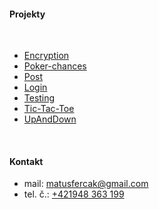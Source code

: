#### Projekty
<br/>

- [Encryption](https://github.com/MatusFercak/Python/tree/main/Encryption)
- [Poker-chances](https://github.com/MatusFercak/Python/tree/main/Poker-chances)
- [Post](https://github.com/MatusFercak/Python/tree/main/Post)
- [Login](https://github.com/MatusFercak/Python/tree/main/Login)
- [Testing](https://github.com/MatusFercak/Python/tree/main/Testovanie)
- [Tic-Tac-Toe](https://github.com/MatusFercak/Python/tree/main/Tic-Tac-Toe)
- [UpAndDown](https://github.com/MatusFercak/Python/tree/main/UpAndDown)

<br/>

#### Kontakt
- mail: matusfercak@gmail.com
- tel. č.: <a href="">+421948 363 199</a>


